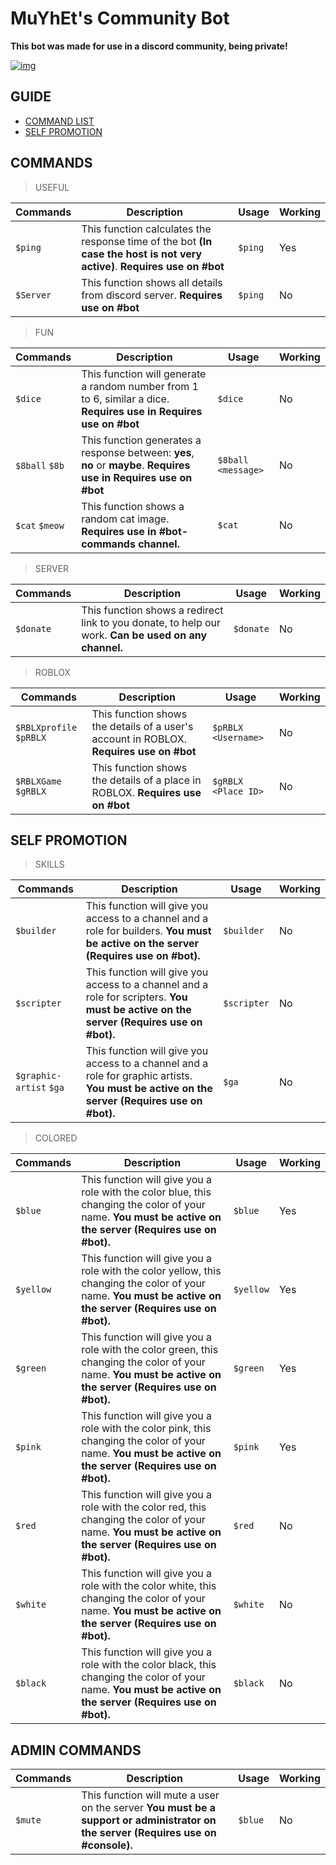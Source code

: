 # MuYhEt's Community Bot
**This bot was made for use in a discord community, being private!**

[![img][img]](https://discord.gg/Tn9dbKT)

## GUIDE
- [COMMAND LIST](#commands)
- [SELF PROMOTION](#self-promotion)

## COMMANDS
> USEFUL

Commands | Description | Usage | Working
---------|-------------|-------|---------
`$ping` | This function calculates the response time of the bot **(In case the host is not very active)**. **Requires use on #bot** | `$ping`| Yes
`$Server` | This function shows all details from discord server. **Requires use on #bot** | `$ping`| No

>FUN

Commands | Description | Usage | Working
---------|-------------|-------|---------
`$dice` | This function will generate a random number from 1 to 6, similar a dice. **Requires use in Requires use on #bot** | `$dice` | No
`$8ball` `$8b` | This function generates a response between: **yes**, **no** or **maybe**. **Requires use in Requires use on #bot** | `$8ball <message>` | No
`$cat` `$meow` | This function shows a random cat image. **Requires use in #bot-commands channel.** | `$cat` | No

>SERVER

Commands | Description | Usage | Working
---------|-------------|-------|---------
`$donate` | This function shows a redirect link to you donate, to help our work. **Can be used on any channel.** | `$donate` | No

>ROBLOX

Commands | Description | Usage | Working
---------|-------------|-------|---------
`$RBLXprofile` `$pRBLX` | This function shows the details of a user's account in ROBLOX. **Requires use on #bot** | `$pRBLX <Username>` | No
`$RBLXGame` `$gRBLX` | This function shows the details of a place in ROBLOX. **Requires use on #bot** | `$gRBLX <Place ID>` | No




## SELF PROMOTION
> SKILLS

Commands | Description | Usage | Working
---------|-------------|-------|---------
`$builder` | This function will give you access to a channel and a role for builders. **You must be active on the server (Requires use on #bot).** | `$builder` | No
`$scripter` | This function will give you access to a channel and a role for scripters. **You must be active on the server (Requires use on #bot).** | `$scripter` | No
`$graphic-artist` `$ga` | This function will give you access to a channel and a role for graphic artists. **You must be active on the server (Requires use on #bot).** | `$ga` | No

>COLORED

Commands | Description | Usage | Working
---------|-------------|-------|---------
`$blue` | This function will give you a role with the color blue, this changing the color of your name. **You must be active on the server (Requires use on #bot).** | `$blue` | Yes
`$yellow` | This function will give you a role with the color yellow, this changing the color of your name. **You must be active on the server (Requires use on #bot).** | `$yellow` | Yes
`$green` | This function will give you a role with the color green, this changing the color of your name. **You must be active on the server (Requires use on #bot).** | `$green` | Yes
`$pink` | This function will give you a role with the color pink, this changing the color of your name. **You must be active on the server (Requires use on #bot).** | `$pink` | Yes
`$red` | This function will give you a role with the color red, this changing the color of your name. **You must be active on the server (Requires use on #bot).** | `$red` | No
`$white` | This function will give you a role with the color white, this changing the color of your name. **You must be active on the server (Requires use on #bot).** | `$white` | No
`$black` | This function will give you a role with the color black, this changing the color of your name. **You must be active on the server (Requires use on #bot).** | `$black` | No


## ADMIN COMMANDS
Commands | Description | Usage | Working
---------|-------------|-------|---------
`$mute`| This function will mute a user on the server **You must be a support or administrator on the server (Requires use on #console).** | `$blue` | No



[img]: https://cdn.discordapp.com/attachments/359090812723658783/376457929097740289/Join_Discord.png
